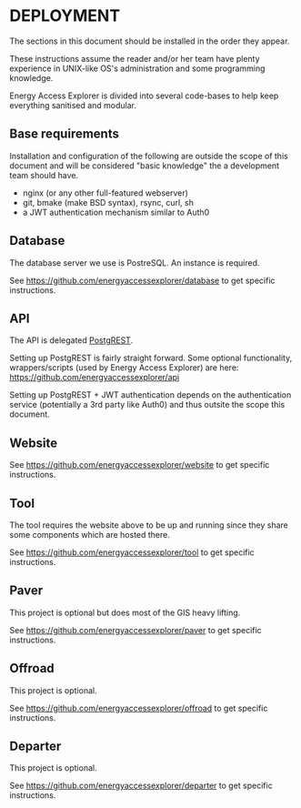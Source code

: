 # DEPLOYMENT

The sections in this document should be installed in the order they appear.

These instructions assume the reader and/or her team have plenty experience in
UNIX-like OS's administration and some programming knowledge.

Energy Access Explorer is divided into several code-bases to help keep
everything sanitised and modular.

## Base requirements

Installation and configuration of the following are outside the scope of this
document and will be considered "basic knowledge" the a development team should
have.

- nginx (or any other full-featured webserver)
- git, bmake (make BSD syntax), rsync, curl, sh
- a JWT authentication mechanism similar to Auth0

## Database

The database server we use is PostreSQL. An instance is required.

See https://github.com/energyaccessexplorer/database to get specific
instructions.

## API

The API is delegated [PostgREST](https://postgrest.org/en/stable/).

Setting up PostgREST is fairly straight forward. Some optional functionality,
wrappers/scripts (used by Energy Access Explorer) are here:
https://github.com/energyaccessexplorer/api

Setting up PostgREST + JWT authentication depends on the authentication service
(potentially a 3rd party like Auth0) and thus outsite the scope this document.

## Website

See https://github.com/energyaccessexplorer/website to get specific
instructions.

## Tool

The tool requires the website above to be up and running since they share some
components which are hosted there.

See https://github.com/energyaccessexplorer/tool to get specific
instructions.

## Paver

This project is optional but does most of the GIS heavy lifting.

See https://github.com/energyaccessexplorer/paver to get specific
instructions.

## Offroad

This project is optional.

See https://github.com/energyaccessexplorer/offroad to get specific
instructions.

## Departer

This project is optional.

See https://github.com/energyaccessexplorer/departer to get specific
instructions.
